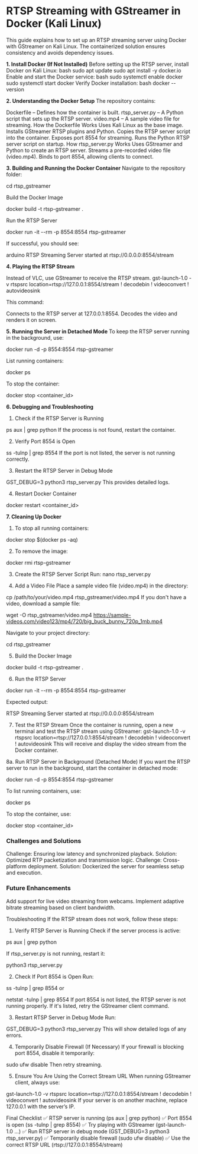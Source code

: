 # RTSP Streaming with GStreamer in Docker (Kali Linux)

This guide explains how to set up an RTSP streaming server using Docker with GStreamer on Kali Linux. The containerized solution ensures consistency and avoids dependency issues.

**1. Install Docker (If Not Installed)**
Before setting up the RTSP server, install Docker on Kali Linux:
    bash
    sudo apt update
    sudo apt install -y docker.io
Enable and start the Docker service:
     bash
     sudo systemctl enable docker
     sudo systemctl start docker
Verify Docker installation:
     bash
     docker --version

**2. Understanding the Docker Setup**
The repository contains:

Dockerfile – Defines how the container is built.
rtsp_server.py – A Python script that sets up the RTSP server.
video.mp4 – A sample video file for streaming.
How the Dockerfile Works
Uses Kali Linux as the base image.
Installs GStreamer RTSP plugins and Python.
Copies the RTSP server script into the container.
Exposes port 8554 for streaming.
Runs the Python RTSP server script on startup.
How rtsp_server.py Works
Uses GStreamer and Python to create an RTSP server.
Streams a pre-recorded video file (video.mp4).
Binds to port 8554, allowing clients to connect.

**3. Building and Running the Docker Container**
Navigate to the repository folder:

cd rtsp_gstreamer

Build the Docker Image

docker build -t rtsp-gstreamer .

Run the RTSP Server

docker run -it --rm -p 8554:8554 rtsp-gstreamer

If successful, you should see:

arduino
RTSP Streaming Server started at rtsp://0.0.0.0:8554/stream

**4. Playing the RTSP Stream**

Instead of VLC, use GStreamer to receive the RTSP stream.
gst-launch-1.0 -v rtspsrc location=rtsp://127.0.0.1:8554/stream ! decodebin ! videoconvert ! autovideosink

This command:

Connects to the RTSP server at 127.0.0.1:8554.
Decodes the video and renders it on screen.

**5. Running the Server in Detached Mode**
To keep the RTSP server running in the background, use:

docker run -d -p 8554:8554 rtsp-gstreamer

List running containers:

docker ps

To stop the container:

docker stop <container_id>

**6. Debugging and Troubleshooting**

1. Check if the RTSP Server is Running

ps aux | grep python
If the process is not found, restart the container.

2. Verify Port 8554 is Open

ss -tulnp | grep 8554
If the port is not listed, the server is not running correctly.

3. Restart the RTSP Server in Debug Mode

GST_DEBUG=3 python3 rtsp_server.py
This provides detailed logs.

4. Restart Docker Container

docker restart <container_id>

**7. Cleaning Up Docker**
1. To stop all running containers:

docker stop $(docker ps -aq)

2. To remove the image:

docker rmi rtsp-gstreamer

3. Create the RTSP Server Script
Run:
nano rtsp_server.py

4. Add a Video File
Place a sample video file (video.mp4) in the directory:

cp /path/to/your/video.mp4 rtsp_gstreamer/video.mp4
If you don't have a video, download a sample file:

wget -O rtsp_gstreamer/video.mp4 https://sample-videos.com/video123/mp4/720/big_buck_bunny_720p_1mb.mp4

Navigate to your project directory:

cd rtsp_gstreamer

5. Build the Docker Image

docker build -t rtsp-gstreamer .

6. Run the RTSP Server

docker run -it --rm -p 8554:8554 rtsp-gstreamer

Expected output:

RTSP Streaming Server started at rtsp://0.0.0.0:8554/stream

7. Test the RTSP Stream
Once the container is running, open a new terminal and test the RTSP stream using GStreamer:
gst-launch-1.0 -v rtspsrc location=rtsp://127.0.0.1:8554/stream ! decodebin ! videoconvert ! autovideosink
This will receive and display the video stream from the Docker container.

8a. Run RTSP Server in Background (Detached Mode)
If you want the RTSP server to run in the background, start the container in detached mode:

docker run -d -p 8554:8554 rtsp-gstreamer

To list running containers, use:

docker ps

To stop the container, use:

docker stop <container_id>

### Challenges and Solutions
Challenge: Ensuring low latency and synchronized playback.
Solution: Optimized RTP packetization and transmission logic.
Challenge: Cross-platform deployment.
Solution: Dockerized the server for seamless setup and execution.

### Future Enhancements
Add support for live video streaming from webcams.
Implement adaptive bitrate streaming based on client bandwidth.

Troubleshooting
If the RTSP stream does not work, follow these steps:

1. Verify RTSP Server is Running
Check if the server process is active:

ps aux | grep python

If rtsp_server.py is not running, restart it:

python3 rtsp_server.py

2. Check If Port 8554 is Open
Run:

ss -tulnp | grep 8554
or

netstat -tulnp | grep 8554
If port 8554 is not listed, the RTSP server is not running properly.
If it's listed, retry the GStreamer client command.

3. Restart RTSP Server in Debug Mode
Run:

GST_DEBUG=3 python3 rtsp_server.py
This will show detailed logs of any errors.

4. Temporarily Disable Firewall (If Necessary)
If your firewall is blocking port 8554, disable it temporarily:

sudo ufw disable
Then retry streaming.

5. Ensure You Are Using the Correct Stream URL
When running GStreamer client, always use:

gst-launch-1.0 -v rtspsrc location=rtsp://127.0.0.1:8554/stream ! decodebin ! videoconvert ! autovideosink
If your server is on another machine, replace 127.0.0.1 with the server’s IP.

Final Checklist
✅ RTSP server is running (ps aux | grep python)
✅ Port 8554 is open (ss -tulnp | grep 8554)
✅ Try playing with GStreamer (gst-launch-1.0 ...)
✅ Run RTSP server in debug mode (GST_DEBUG=3 python3 rtsp_server.py)
✅ Temporarily disable firewall (sudo ufw disable)
✅ Use the correct RTSP URL (rtsp://127.0.0.1:8554/stream)
